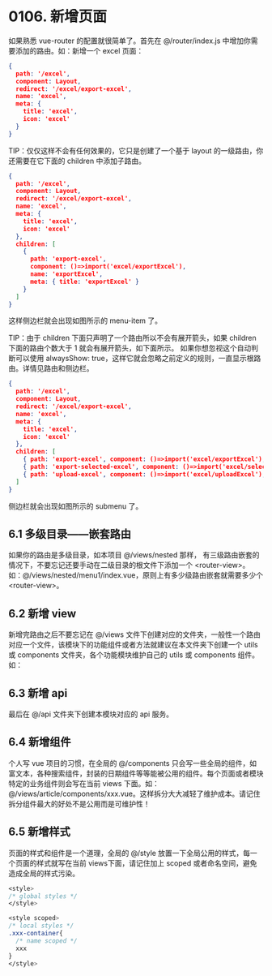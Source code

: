 # 0106. 新增页面

如果熟悉 vue-router 的配置就很简单了。首先在 @/router/index.js 中增加你需要添加的路由。如：新增一个 excel 页面：

```json
{
  path: '/excel',
  component: Layout,
  redirect: '/excel/export-excel',
  name: 'excel',
  meta: {
    title: 'excel',
    icon: 'excel'
  }
}
```

TIP：仅仅这样不会有任何效果的，它只是创建了一个基于 layout 的一级路由，你还需要在它下面的 children 中添加子路由。

```json
{
  path: '/excel',
  component: Layout,
  redirect: '/excel/export-excel',
  name: 'excel',
  meta: {
    title: 'excel',
    icon: 'excel'
  },
  children: [
    {
      path: 'export-excel',
      component: ()=>import('excel/exportExcel'),
      name: 'exportExcel',
      meta: { title: 'exportExcel' }
    }
  ]
}
```

这样侧边栏就会出现如图所示的 menu-item 了。

TIP：由于 children 下面只声明了一个路由所以不会有展开箭头，如果 children 下面的路由个数大于 1 就会有展开箭头，如下面所示。 如果你想忽视这个自动判断可以使用 alwaysShow: true，这样它就会忽略之前定义的规则，一直显示根路由。详情见路由和侧边栏。

```json
{
  path: '/excel',
  component: Layout,
  redirect: '/excel/export-excel',
  name: 'excel',
  meta: {
    title: 'excel',
    icon: 'excel'
  },
  children: [
    { path: 'export-excel', component: ()=>import('excel/exportExcel'), name: 'exportExcel', meta: { title: 'exportExcel' }},
    { path: 'export-selected-excel', component: ()=>import('excel/selectExcel'), name: 'selectExcel', meta: { title: 'selectExcel' }},
    { path: 'upload-excel', component: ()=>import('excel/uploadExcel'), name: 'uploadExcel', meta: { title: 'uploadExcel' }}
  ]
}
```

侧边栏就会出现如图所示的 submenu 了。

## 6.1 多级目录——嵌套路由

如果你的路由是多级目录，如本项目 @/views/nested 那样， 有三级路由嵌套的情况下，不要忘记还要手动在二级目录的根文件下添加一个 \<router-view>。如：@/views/nested/menu1/index.vue，原则上有多少级路由嵌套就需要多少个 \<router-view>。

## 6.2 新增 view

新增完路由之后不要忘记在 @/views 文件下创建对应的文件夹，一般性一个路由对应一个文件，该模块下的功能组件或者方法就建议在本文件夹下创建一个 utils 或 components 文件夹，各个功能模块维护自己的 utils 或 components 组件。如：

## 6.3 新增 api

最后在 @/api 文件夹下创建本模块对应的 api 服务。

## 6.4 新增组件

个人写 vue 项目的习惯，在全局的 @/components 只会写一些全局的组件，如富文本，各种搜索组件，封装的日期组件等等能被公用的组件。每个页面或者模块特定的业务组件则会写在当前 views 下面。如：@/views/article/components/xxx.vue。这样拆分大大减轻了维护成本。请记住拆分组件最大的好处不是公用而是可维护性！

## 6.5 新增样式

页面的样式和组件是一个道理，全局的 @/style 放置一下全局公用的样式，每一个页面的样式就写在当前 views下面，请记住加上 scoped 或者命名空间，避免造成全局的样式污染。

```css
<style>
/* global styles */
</style>

<style scoped>
/* local styles */
.xxx-container{
  /* name scoped */
  xxx
}
</style>
```
